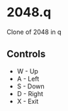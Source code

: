 # 2048.q

Clone of 2048 in q

## Controls

  - W - Up
  - A - Left
  - S - Down
  - D - Right
  - X - Exit
